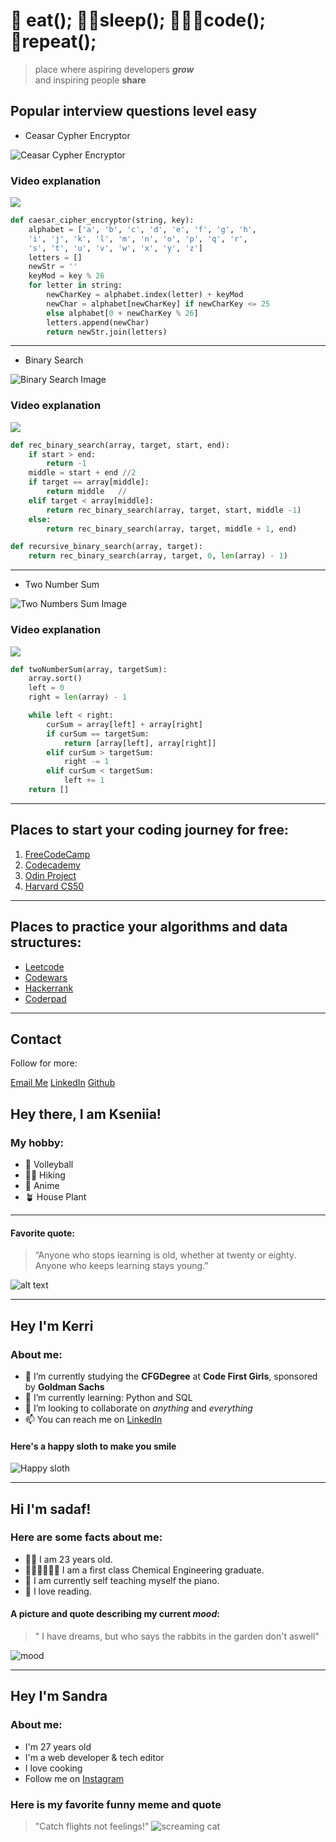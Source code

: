 # 🍲 eat(); 🛌🏼sleep(); 👩🏼‍💻code(); 🔁repeat();

> place where aspiring developers **_grow_**  
>  and inspiring people **share**

## Popular interview questions level easy

-   Ceasar Cypher Encryptor

![Ceasar Cypher Encryptor](https://gkaccess.com/wp-content/uploads/2020/01/Caesar_Cipher_GateKeeper_security_compliance_proximity_authentication_2fa_mfa-768x803.jpg)

### Video explanation
[![](https://markdown-videos-api.jorgenkh.no/youtube/JEsUlx0Ps9k)](https://www.youtube.com/watch?v=JEsUlx0Ps9k)

```python
def caesar_cipher_encryptor(string, key):
    alphabet = ['a', 'b', 'c', 'd', 'e', 'f', 'g', 'h',
    'i', 'j', 'k', 'l', 'm', 'n', 'o', 'p', 'q', 'r',
    's', 't', 'u', 'v', 'w', 'x', 'y', 'z']
    letters = []
    newStr = ''
    keyMod = key % 26
    for letter in string:
        newCharKey = alphabet.index(letter) + keyMod
        newChar = alphabet[newCharKey] if newCharKey <= 25
        else alphabet[0 + newCharKey % 26]
        letters.append(newChar)
        return newStr.join(letters)
```

---

-   Binary Search

![Binary Search Image](https://www.freecodecamp.org/news/content/images/size/w1000/2023/07/image-65.png)

### Video explanation
[![](https://markdown-videos-api.jorgenkh.no/youtube/7nbatZEehyo)](https://www.youtube.com/watch?v=7nbatZEehyo)

```python
def rec_binary_search(array, target, start, end):
    if start > end:
        return -1
    middle = start + end //2
    if target == array[middle]:
        return middle   //
    elif target < array[middle]:
        return rec_binary_search(array, target, start, middle -1)
    else:
        return rec_binary_search(array, target, middle + 1, end)
```

```python
def recursive_binary_search(array, target):
    return rec_binary_search(array, target, 0, len(array) - 1)
```

---

-   Two Number Sum

![Two Numbers Sum Image](https://miro.medium.com/v2/resize:fit:720/format:webp/0*kzet3Y1ff07dH1g7.png)


### Video explanation
[![](https://markdown-videos-api.jorgenkh.no/youtube/n2OMYeZhCgI)](https://www.youtube.com/watch?v=n2OMYeZhCgI)

```python
def twoNumberSum(array, targetSum):
    array.sort()
    left = 0
    right = len(array) - 1

    while left < right:
        curSum = array[left] + array[right]
        if curSum == targetSum:
            return [array[left], array[right]]
        elif curSum > targetSum:
            right -= 1
        elif curSum < targetSum:
            left += 1
    return []
```

---

## Places to start your coding journey for free:

1. [FreeCodeCamp](https://www.freecodecamp.org/)
2. [Codecademy](https://www.codecademy.com/)
3. [Odin Project](https://www.theodinproject.com/)
4. [Harvard CS50](https://pll.harvard.edu/course/cs50-introduction-computer-science)

---

## Places to practice your algorithms and data structures:

-   [Leetcode](https://leetcode.com/)
-   [Codewars](https://www.codewars.com/)
-   [Hackerrank](https://www.hackerrank.com/)
-   [Coderpad](https://coderpad.io/)

---

## Contact

Follow for more:

[Email Me](mailto:k.stopczynska@gmail.com) [LinkedIn](https://www.linkedin.com/in/klaudia-stopczynska/) [Github](https://github.com/k-stopczynska)


## Hey there, I am Kseniia! 
### My hobby:
* :volleyball: Volleyball
* :walking_woman: Hiking
* :mount_fuji: Anime
* :potted_plant: House Plant

---

#### Favorite quote:
> “Anyone who stops learning is old, whether at twenty or eighty. Anyone who keeps learning stays young.”
> 
![alt text](https://www.mindset2millions.com/wp-content/uploads/2020/12/Anyone-who-stops-learning-is-old-whether-at-twenty-or-eighty.-Anyone-who-keeps-learning-stays-young-Henry-Ford.png "Henry Ford quote")


---

## Hey I'm Kerri
### About me:
* 🔭 I’m currently studying the **CFGDegree** at **Code First Girls**, sponsored by **Goldman Sachs**
* 🌱 I’m currently learning: Python and SQL
* 👯 I’m looking to collaborate on *anything* and *everything*
* 📫 You can reach me on [LinkedIn](https://www.linkedin.com/in/kerritanya/)

#### Here's a happy sloth to make you smile 
![Happy sloth](https://i.ibb.co/FgQzbZr/3f7c91a415b6008f75ab430a065aba84.jpg)

---
## Hi I'm sadaf!
### Here are some facts about me: 
* 👵🏼 I am 23 years old.
* 👩🏻‍🔬👷🏻‍♀️ I am a first class Chemical Engineering graduate.
* 🎹 I am currently self teaching myself the piano. 
* 📖 I love reading.

#### A picture and quote describing my current *mood*: 
> " I have dreams, but who says the rabbits in the garden don't aswell"

![mood](https://pbs.twimg.com/media/F7n7rscXgAAD8LX?format=jpg&name=900x900)

---
## Hey I'm Sandra
### About me:
* I'm 27 years old
* I'm a web developer & tech editor
* I love cooking
* Follow me on [Instagram](https://www.instagram.com/sandyintxch/)

### Here is my favorite funny meme and quote
> "Catch flights not feelings!"
![screaming cat](https://tenor.com/en-GB/view/screaming-gif-18415503)